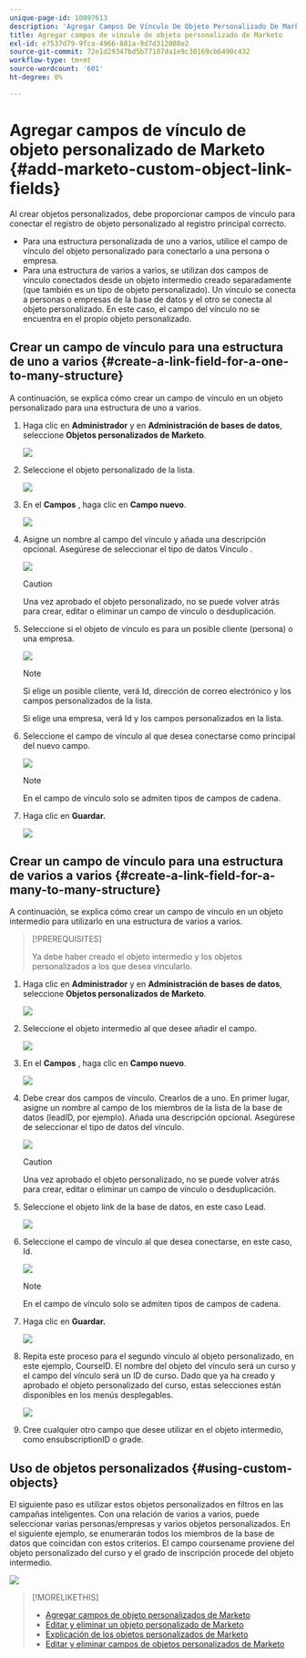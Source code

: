 ```yaml
---
unique-page-id: 10097613
description: 'Agregar Campos De Vínculo De Objeto Personalizado De Marketo: Documentos De Marketo: Documentación Del Producto'
title: Agregar campos de vínculo de objeto personalizado de Marketo
exl-id: e7537d79-9fca-4966-881a-9d7d312008e2
source-git-commit: 72e1d29347bd5b77107da1e9c30169cb6490c432
workflow-type: tm+mt
source-wordcount: '601'
ht-degree: 0%

---
```


# Agregar campos de vínculo de objeto personalizado de Marketo {#add-marketo-custom-object-link-fields}

Al crear objetos personalizados, debe proporcionar campos de vínculo para conectar el registro de objeto personalizado al registro principal correcto.

* Para una estructura personalizada de uno a varios, utilice el campo de vínculo del objeto personalizado para conectarlo a una persona o empresa.
* Para una estructura de varios a varios, se utilizan dos campos de vínculo conectados desde un objeto intermedio creado separadamente (que también es un tipo de objeto personalizado). Un vínculo se conecta a personas o empresas de la base de datos y el otro se conecta al objeto personalizado. En este caso, el campo del vínculo no se encuentra en el propio objeto personalizado.

## Crear un campo de vínculo para una estructura de uno a varios {#create-a-link-field-for-a-one-to-many-structure}

A continuación, se explica cómo crear un campo de vínculo en un objeto personalizado para una estructura de uno a varios.

1. Haga clic en **Administrador** y en **Administración de bases de datos**, seleccione **Objetos personalizados de Marketo**.

   ![](assets/image2016-1-18-13-3a25-3a11.png)

1. Seleccione el objeto personalizado de la lista.

   ![](assets/image2016-1-14-15-3a6-3a2.png)

1. En el **Campos** , haga clic en **Campo nuevo**.

   ![](assets/image2015-9-17-14-3a9-3a19.png)

1. Asigne un nombre al campo del vínculo y añada una descripción opcional. Asegúrese de seleccionar el tipo de datos Vínculo .

   ![](assets/image2015-10-5-13-3a24-3a57.png)

   >[!CAUTION]
   >
   >Una vez aprobado el objeto personalizado, no se puede volver atrás para crear, editar o eliminar un campo de vínculo o desduplicación.

1. Seleccione si el objeto de vínculo es para un posible cliente (persona) o una empresa.

   ![](assets/image2015-10-5-13-3a28-3a1.png)

   >[!NOTE]
   >
   >Si elige un posible cliente, verá Id, dirección de correo electrónico y los campos personalizados de la lista.
   >
   >Si elige una empresa, verá Id y los campos personalizados en la lista.

1. Seleccione el campo de vínculo al que desea conectarse como principal del nuevo campo.

   ![](assets/image2015-10-5-13-3a30-3a6.png)

   >[!NOTE]
   >
   >En el campo de vínculo solo se admiten tipos de campos de cadena.

1. Haga clic en **Guardar.**

   ![](assets/image2015-10-5-13-3a34-3a0.png)

## Crear un campo de vínculo para una estructura de varios a varios {#create-a-link-field-for-a-many-to-many-structure}

A continuación, se explica cómo crear un campo de vínculo en un objeto intermedio para utilizarlo en una estructura de varios a varios.

>[!PREREQUISITES]
>
>Ya debe haber creado el objeto intermedio y los objetos personalizados a los que desea vincularlo.

1. Haga clic en **Administrador** y en **Administración de bases de datos**, seleccione **Objetos personalizados de Marketo**.

   ![](assets/image2016-1-18-9-3a8-3a14.png)

1. Seleccione el objeto intermedio al que desee añadir el campo.

   ![](assets/image2016-1-18-9-3a10-3a29.png)

1. En el **Campos** , haga clic en **Campo nuevo**.

   ![](assets/image2016-1-18-9-3a31-3a43.png)

1. Debe crear dos campos de vínculo. Crearlos de a uno. En primer lugar, asigne un nombre al campo de los miembros de la lista de la base de datos (leadID, por ejemplo). Añada una descripción opcional. Asegúrese de seleccionar el tipo de datos del vínculo.

   ![](assets/image2016-1-18-9-3a38-3a59.png)

   >[!CAUTION]
   >
   >Una vez aprobado el objeto personalizado, no se puede volver atrás para crear, editar o eliminar un campo de vínculo o desduplicación.

1. Seleccione el objeto link de la base de datos, en este caso Lead.

   ![](assets/image2016-1-18-9-3a50-3a48.png)

1. Seleccione el campo de vínculo al que desea conectarse, en este caso, Id.

   ![](assets/image2016-1-18-9-3a53-3a54.png)

   >[!NOTE]
   >
   >En el campo de vínculo solo se admiten tipos de campos de cadena.

1. Haga clic en **Guardar.**

   ![](assets/image2016-1-18-9-3a55-3a18.png)

1. Repita este proceso para el segundo vínculo al objeto personalizado, en este ejemplo, CourseID. El nombre del objeto del vínculo será un curso y el campo del vínculo será un ID de curso. Dado que ya ha creado y aprobado el objeto personalizado del curso, estas selecciones están disponibles en los menús desplegables.

   ![](assets/image2016-1-18-9-3a57-3a46.png)

1. Cree cualquier otro campo que desee utilizar en el objeto intermedio, como ensubscriptionID o grade.

## Uso de objetos personalizados {#using-custom-objects}

El siguiente paso es utilizar estos objetos personalizados en filtros en las campañas inteligentes. Con una relación de varios a varios, puede seleccionar varias personas/empresas y varios objetos personalizados. En el siguiente ejemplo, se enumerarán todos los miembros de la base de datos que coincidan con estos criterios. El campo coursename proviene del objeto personalizado del curso y el grado de inscripción procede del objeto intermedio.

![](assets/image2016-1-14-15-3a57-3a59.png)

>[!MORELIKETHIS]
>
>* [Agregar campos de objeto personalizados de Marketo](/help/marketo/product-docs/administration/marketo-custom-objects/add-marketo-custom-object-fields.md)
>* [Editar y eliminar un objeto personalizado de Marketo](/help/marketo/product-docs/administration/marketo-custom-objects/edit-and-delete-a-marketo-custom-object.md)
>* [Explicación de los objetos personalizados de Marketo](/help/marketo/product-docs/administration/marketo-custom-objects/understanding-marketo-custom-objects.md)
>* [Editar y eliminar campos de objetos personalizados de Marketo](/help/marketo/product-docs/administration/marketo-custom-objects/edit-and-delete-marketo-custom-object-fields.md)

